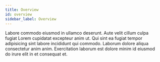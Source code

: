 ```yaml
---
title: Overview
id: overview
sidebar_label: Overview
---
```


Labore commodo eiusmod in ullamco deserunt. Aute velit cillum culpa fugiat Lorem cupidatat excepteur anim ut. Qui sint ea fugiat tempor adipisicing sint labore incididunt qui commodo. Laborum dolore aliqua consectetur anim anim. Exercitation laborum est dolore minim id eiusmod do irure elit in et consequat et.

